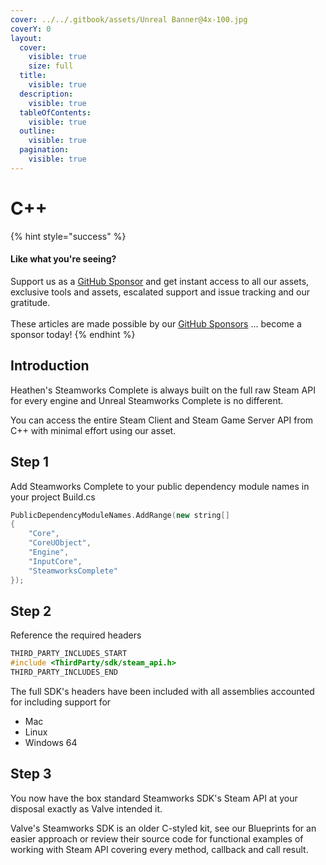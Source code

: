 ```yaml
---
cover: ../../.gitbook/assets/Unreal Banner@4x-100.jpg
coverY: 0
layout:
  cover:
    visible: true
    size: full
  title:
    visible: true
  description:
    visible: true
  tableOfContents:
    visible: true
  outline:
    visible: true
  pagination:
    visible: true
---
```


# C++

{% hint style="success" %}
#### Like what you're seeing?

Support us as a [GitHub Sponsor](../../become-a-sponsor/) and get instant access to all our assets, exclusive tools and assets, escalated support and issue tracking and our gratitude.\
\
These articles are made possible by our [GitHub Sponsors](../../become-a-sponsor/) ... become a sponsor today!
{% endhint %}

## Introduction

Heathen's Steamworks Complete is always built on the full raw Steam API for every engine and Unreal Steamworks Complete is no different.

You can access the entire Steam Client and Steam Game Server API from C++ with minimal effort using our asset.

## Step 1

Add Steamworks Complete to your public dependency module names in your project Build.cs

```cpp
PublicDependencyModuleNames.AddRange(new string[] 
{ 
    "Core", 
    "CoreUObject", 
    "Engine", 
    "InputCore", 
    "SteamworksComplete" 
});
```

## Step 2

Reference the required headers

```cpp
THIRD_PARTY_INCLUDES_START
#include <ThirdParty/sdk/steam_api.h>
THIRD_PARTY_INCLUDES_END
```

The full SDK's headers have been included with all assemblies accounted for including support for&#x20;

* Mac
* Linux
* Windows 64

## Step 3

You now have the box standard Steamworks SDK's Steam API at your disposal exactly as Valve intended it.&#x20;

Valve's Steamworks SDK is an older C-styled kit, see our Blueprints for an easier approach or review their source code for functional examples of working with Steam API covering every method, callback and call result.
